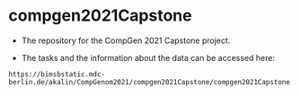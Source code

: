 # compgen2021Capstone

* The repository for the CompGen 2021 Capstone project.

* The tasks and the information about the data can be accessed here: 
```
https://bimsbstatic.mdc-berlin.de/akalin/CompGenom2021/compgen2021Capstone/compgen2021Capstone.html
```
